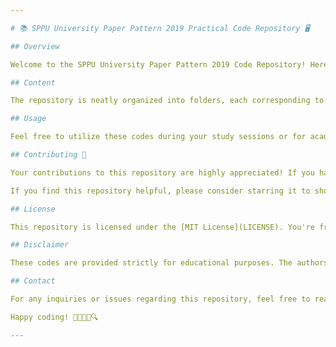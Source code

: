 ```yaml
---

# 📚 SPPU University Paper Pattern 2019 Practical Code Repository 🖥️

## Overview

Welcome to the SPPU University Paper Pattern 2019 Code Repository! Here, you'll find practical codes tailored to the paper pattern of Savitribai Phule Pune University (SPPU) from 2019. These codes are designed to aid students in comprehending and practicing the practical aspects of their coursework. 🎓📝

## Content

The repository is neatly organized into folders, each corresponding to different subjects or courses offered by SPPU. Within each folder, you'll discover a wealth of practical codes pertinent to the respective subject. 📂💻

## Usage

Feel free to utilize these codes during your study sessions or for academic purposes. Remember, it's essential to grasp the underlying concepts rather than merely replicating the code. Use these resources as a guide to bolster your understanding and problem-solving abilities. 🤓💡

## Contributing 🌟

Your contributions to this repository are highly appreciated! If you have additional practical codes or suggestions for improvement, please don't hesitate to submit a pull request. Refer to the guidelines outlined in the CONTRIBUTING.md file to ensure smooth collaboration.

If you find this repository helpful, please consider starring it to show your support! ⭐🌟

## License

This repository is licensed under the [MIT License](LICENSE). You're free to utilize, modify, and distribute the codes in accordance with the terms of the license. 📜✅

## Disclaimer

These codes are provided strictly for educational purposes. The authors of this repository disclaim any responsibility for misuse or academic misconduct resulting from their utilization. 🚨❌

## Contact

For any inquiries or issues regarding this repository, feel free to reach out to [kaustubhk375@gmail.com]. 📧📞

Happy coding! 🚀✨👨‍💻🔍

---
```

